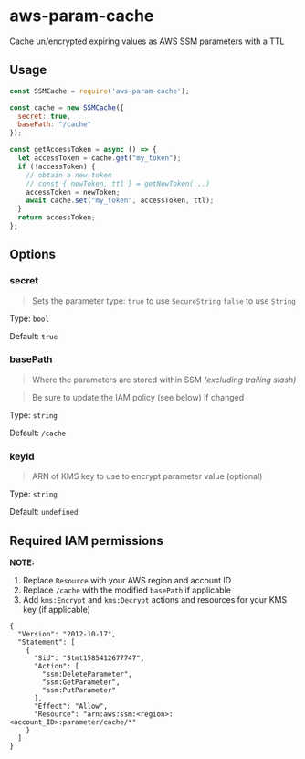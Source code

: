 # aws-param-cache

Cache un/encrypted expiring values as AWS SSM parameters with a TTL

## Usage
```js
const SSMCache = require('aws-param-cache');

const cache = new SSMCache({
  secret: true,
  basePath: "/cache"
});

const getAccessToken = async () => {
  let accessToken = cache.get("my_token");
  if (!accessToken) {
    // obtain a new token
    // const { newToken, ttl } = getNewToken(...)
    accessToken = newToken;
    await cache.set("my_token", accessToken, ttl);
  }
  return accessToken;
};
```

## Options

### secret

> Sets the parameter type: `true` to use `SecureString` `false` to use `String`

Type: `bool`

Default: `true`

### basePath

> Where the parameters are stored within SSM *(excluding trailing slash)*

> Be sure to update the IAM policy (see below) if changed

Type: `string`

Default: `/cache`

### keyId

> ARN of KMS key to use to encrypt parameter value (optional)

Type: `string`

Default: `undefined`

## Required IAM permissions
**NOTE:**
1. Replace `Resource` with your AWS region and account ID
2. Replace `/cache` with the modified `basePath` if applicable
3. Add `kms:Encrypt` and `kms:Decrypt` actions and resources for your KMS key (if applicable)
```
{
  "Version": "2012-10-17",
  "Statement": [
    {
      "Sid": "Stmt1585412677747",
      "Action": [
        "ssm:DeleteParameter",
        "ssm:GetParameter",
        "ssm:PutParameter"
      ],
      "Effect": "Allow",
      "Resource": "arn:aws:ssm:<region>:<account_ID>:parameter/cache/*"
    }
  ]
}
```
